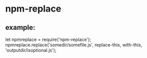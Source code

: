 # npm-replace

## example:

let npmreplace = require('npm-replace');
npmreplace.replace('somedir/somefile.js', replace-this, with-this, 'outputdir/isoptional.js');
